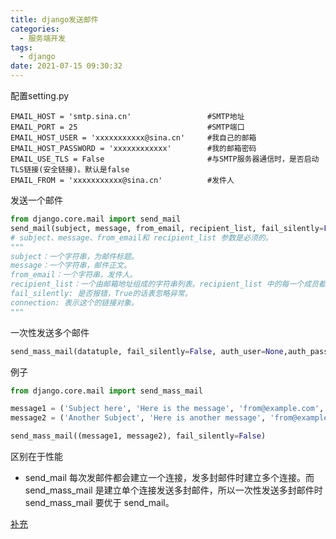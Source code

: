 ```yaml
---
title: django发送邮件
categories:
  - 服务端开发
tags:
  - django
date: 2021-07-15 09:30:32
---
```


配置setting.py

```
EMAIL_HOST = 'smtp.sina.cn'                 #SMTP地址
EMAIL_PORT = 25                             #SMTP端口
EMAIL_HOST_USER = 'xxxxxxxxxxx@sina.cn'     #我自己的邮箱
EMAIL_HOST_PASSWORD = 'xxxxxxxxxxxx'        #我的邮箱密码
EMAIL_USE_TLS = False                       #与SMTP服务器通信时，是否启动TLS链接(安全链接)。默认是false
EMAIL_FROM = 'xxxxxxxxxxx@sina.cn'          #发件人    
```

发送一个邮件

```python
from django.core.mail import send_mail
send_mail(subject, message, from_email, recipient_list, fail_silently=False, auth_user=None, auth_password=None, connection=None, html_message=None)
# subject、message、from_email和 recipient_list 参数是必须的。
"""
subject：一个字符串，为邮件标题。
message：一个字符串，邮件正文。
from_email：一个字符串，发件人。
recipient_list：一个由邮箱地址组成的字符串列表。recipient_list 中的每一个成员都会在邮件信息的“To:”区域看到其它成员。
fail_silently: 是否报错，True的话表忽略异常。
connection: 表示这个的链接对象。
"""
```

一次性发送多个邮件

```python
send_mass_mail(datatuple, fail_silently=False, auth_user=None,auth_password=None, connection=None)
```

例子

```python
from django.core.mail import send_mass_mail

message1 = ('Subject here', 'Here is the message', 'from@example.com', ['first@example.com', 'other@example.com'])
message2 = ('Another Subject', 'Here is another message', 'from@example.com', ['second@test.com'])

send_mass_mail((message1, message2), fail_silently=False)
```

区别在于性能

- send_mail 每次发邮件都会建立一个连接，发多封邮件时建立多个连接。而 send_mass_mail 是建立单个连接发送多封邮件，所以一次性发送多封邮件时 send_mass_mail 要优于 send_mail。

[补充](https://www.cnblogs.com/youleng/p/9372210.html)


